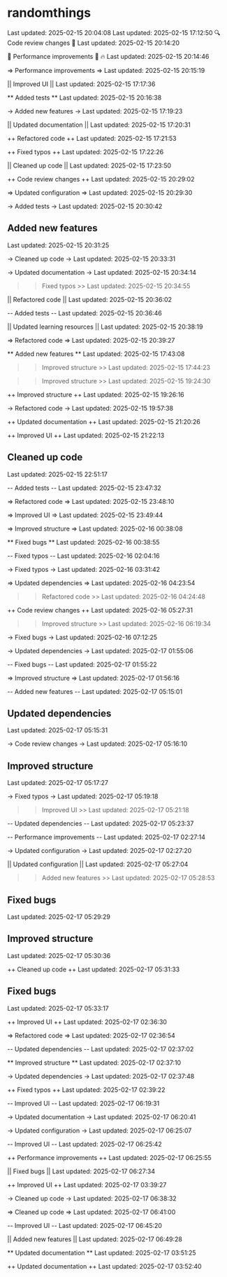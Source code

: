 # randomthings
Last updated: 2025-02-15 20:04:08
Last updated: 2025-02-15 17:12:50
🔍 Code review changes 🎨
Last updated: 2025-02-15 20:14:20

🚀 Performance improvements 🎨 🔥
Last updated: 2025-02-15 20:14:46

=> Performance improvements =>
Last updated: 2025-02-15 20:15:19

|| Improved UI ||
Last updated: 2025-02-15 17:17:36

** Added tests **
Last updated: 2025-02-15 20:16:38

-> Added new features ->
Last updated: 2025-02-15 17:19:23

|| Updated documentation ||
Last updated: 2025-02-15 17:20:31

++ Refactored code ++
Last updated: 2025-02-15 17:21:53

++ Fixed typos ++
Last updated: 2025-02-15 17:22:26

|| Cleaned up code ||
Last updated: 2025-02-15 17:23:50

++ Code review changes ++
Last updated: 2025-02-15 20:29:02

=> Updated configuration =>
Last updated: 2025-02-15 20:29:30

-> Added tests ->
Last updated: 2025-02-15 20:30:42

## Added new features ##
Last updated: 2025-02-15 20:31:25

-> Cleaned up code ->
Last updated: 2025-02-15 20:33:31

-> Updated documentation ->
Last updated: 2025-02-15 20:34:14

>> Fixed typos >>
Last updated: 2025-02-15 20:34:55

|| Refactored code ||
Last updated: 2025-02-15 20:36:02

-- Added tests --
Last updated: 2025-02-15 20:36:46

|| Updated learning resources ||
Last updated: 2025-02-15 20:38:19

=> Refactored code =>
Last updated: 2025-02-15 20:39:27

** Added new features **
Last updated: 2025-02-15 17:43:08

>> Improved structure >>
Last updated: 2025-02-15 17:44:23

>> Improved structure >>
Last updated: 2025-02-15 19:24:30

++ Improved structure ++
Last updated: 2025-02-15 19:26:16

-> Refactored code ->
Last updated: 2025-02-15 19:57:38

++ Updated documentation ++
Last updated: 2025-02-15 21:20:26

++ Improved UI ++
Last updated: 2025-02-15 21:22:13

## Cleaned up code ##
Last updated: 2025-02-15 22:51:17

-- Added tests --
Last updated: 2025-02-15 23:47:32

=> Refactored code =>
Last updated: 2025-02-15 23:48:10

=> Improved UI =>
Last updated: 2025-02-15 23:49:44

=> Improved structure =>
Last updated: 2025-02-16 00:38:08

** Fixed bugs **
Last updated: 2025-02-16 00:38:55

-- Fixed typos --
Last updated: 2025-02-16 02:04:16

-> Fixed typos ->
Last updated: 2025-02-16 03:31:42

=> Updated dependencies =>
Last updated: 2025-02-16 04:23:54

>> Refactored code >>
Last updated: 2025-02-16 04:24:48

++ Code review changes ++
Last updated: 2025-02-16 05:27:31

>> Improved structure >>
Last updated: 2025-02-16 06:19:34

-> Fixed bugs ->
Last updated: 2025-02-16 07:12:25

-> Updated dependencies ->
Last updated: 2025-02-17 01:55:06

-- Fixed bugs --
Last updated: 2025-02-17 01:55:22

=> Improved structure =>
Last updated: 2025-02-17 01:56:16

-- Added new features --
Last updated: 2025-02-17 05:15:01

## Updated dependencies ##
Last updated: 2025-02-17 05:15:31

-> Code review changes ->
Last updated: 2025-02-17 05:16:10

## Improved structure ##
Last updated: 2025-02-17 05:17:27

-> Fixed typos ->
Last updated: 2025-02-17 05:19:18

>> Improved UI >>
Last updated: 2025-02-17 05:21:18

-- Updated dependencies --
Last updated: 2025-02-17 05:23:37

-- Performance improvements --
Last updated: 2025-02-17 02:27:14

-> Updated configuration ->
Last updated: 2025-02-17 02:27:20

|| Updated configuration ||
Last updated: 2025-02-17 05:27:04

>> Added new features >>
Last updated: 2025-02-17 05:28:53

## Fixed bugs ##
Last updated: 2025-02-17 05:29:29

## Improved structure ##
Last updated: 2025-02-17 05:30:36

++ Cleaned up code ++
Last updated: 2025-02-17 05:31:33

## Fixed bugs ##
Last updated: 2025-02-17 05:33:17

++ Improved UI ++
Last updated: 2025-02-17 02:36:30

=> Refactored code =>
Last updated: 2025-02-17 02:36:54

-- Updated dependencies --
Last updated: 2025-02-17 02:37:02

** Improved structure **
Last updated: 2025-02-17 02:37:10

-> Updated dependencies ->
Last updated: 2025-02-17 02:37:48

++ Fixed typos ++
Last updated: 2025-02-17 02:39:22

-- Improved UI --
Last updated: 2025-02-17 06:19:31

-> Updated documentation ->
Last updated: 2025-02-17 06:20:41

-> Updated configuration ->
Last updated: 2025-02-17 06:25:07

-- Improved UI --
Last updated: 2025-02-17 06:25:42

++ Performance improvements ++
Last updated: 2025-02-17 06:25:55

|| Fixed bugs ||
Last updated: 2025-02-17 06:27:34

++ Improved UI ++
Last updated: 2025-02-17 03:39:27

-> Cleaned up code ->
Last updated: 2025-02-17 06:38:32

=> Cleaned up code =>
Last updated: 2025-02-17 06:41:00

-- Improved UI --
Last updated: 2025-02-17 06:45:20

|| Added new features ||
Last updated: 2025-02-17 06:49:28

** Updated documentation **
Last updated: 2025-02-17 03:51:25

++ Updated documentation ++
Last updated: 2025-02-17 03:52:40
